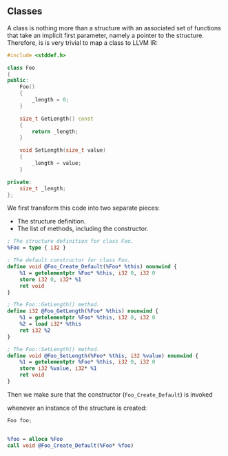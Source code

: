 ## Classes


A class is nothing more than a structure with an associated set of functions that take an implicit first parameter, namely a
pointer to the structure.  Therefore, is is very trivial to map a class to LLVM IR:

```cpp
#include <stddef.h>

class Foo
{
public:
	Foo()
	{
		_length = 0;
	}

	size_t GetLength() const
	{
		return _length;
	}

	void SetLength(size_t value)
	{
		_length = value;
	}

private:
	size_t _length;
};
```

We first transform this code into two separate pieces:


- The structure definition.
- The list of methods, including the constructor.

```llvm
; The structure definition for class Foo.
%Foo = type { i32 }

; The default constructor for class Foo.
define void @Foo_Create_Default(%Foo* %this) nounwind {
	%1 = getelementptr %Foo* %this, i32 0, i32 0
	store i32 0, i32* %1
	ret void
}

; The Foo::GetLength() method.
define i32 @Foo_GetLength(%Foo* %this) nounwind {
	%1 = getelementptr %Foo* %this, i32 0, i32 0
	%2 = load i32* %this
	ret i32 %2
}

; The Foo::SetLength() method.
define void @Foo_SetLength(%Foo* %this, i32 %value) nounwind {
	%1 = getelementptr %Foo* %this, i32 0, i32 0
	store i32 %value, i32* %1
	ret void
}
```

Then we make sure that the constructor (``Foo_Create_Default``) is invoked

whenever an instance of the structure is created:

```cpp
Foo foo;
```

```llvm

%foo = alloca %Foo
call void @Foo_Create_Default(%Foo* %foo)
```

